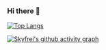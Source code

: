 ### Hi there 👋

[![Top Langs](https://github-readme-stats.vercel.app/api/top-langs/?username=Skyfrei&layout=donut&theme=tokyo-night)](https://github.com/anuraghazra/github-readme-stats)


[![Skyfrei's github activity graph](https://github-readme-activity-graph.vercel.app/graph?username=Skyfrei&theme=tokyo-night)](https://github.com/Skyfrei/github-readme-activity-graph)

